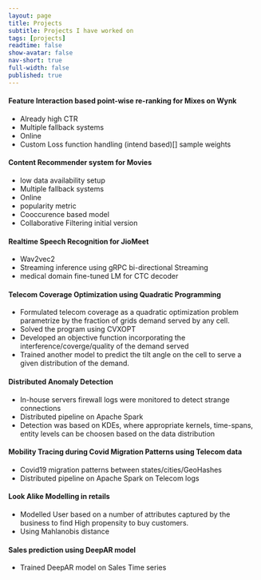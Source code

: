 ```yaml
---
layout: page
title: Projects
subtitle: Projects I have worked on
tags: [projects]
readtime: false
show-avatar: false
nav-short: true
full-width: false
published: true
---
```


#### Feature Interaction based point-wise re-ranking for Mixes on Wynk

- Already high CTR
- Multiple fallback systems
- Online
- Custom Loss function handling (intend based)[] sample weights 

#### Content Recommender system for Movies

- low data availability setup
- Multiple fallback systems
- Online
- popularity metric
- Cooccurence based model
- Collaborative Filtering initial version

#### Realtime Speech Recognition for JioMeet

- Wav2vec2
- Streaming inference using gRPC bi-directional Streaming
- medical domain fine-tuned LM for CTC decoder

#### Telecom Coverage Optimization using Quadratic Programming

- Formulated telecom coverage as a quadratic optimization problem parametrize by the fraction of grids demand served by any cell.
- Solved the program using CVXOPT
- Developed an objective function incorporating the interference/coverge/quality of the demand served
- Trained another model to predict the tilt angle on the cell to serve a given distribution of the demand.

#### Distributed Anomaly Detection

- In-house servers firewall logs were monitored to detect strange connections
- Distributed pipeline on Apache Spark
- Detection was based on KDEs, where appropriate kernels, time-spans, entity levels can be choosen based on the data distribution

#### Mobility Tracing during Covid Migration Patterns using Telecom data

- Covid19 migration patterns between states/cities/GeoHashes
- Distributed pipeline on Apache Spark on Telecom logs

#### Look Alike Modelling in retails

- Modelled User based on a number of attributes captured by the business to find High propensity to buy customers.
- Using Mahlanobis distance

#### Sales prediction using DeepAR model

- Trained DeepAR model on Sales Time series
